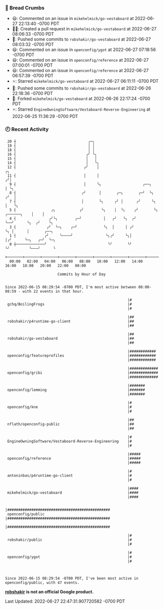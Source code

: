 ### 🍞 Bread Crumbs

 * 😃: Commented on an issue in `mikehelmick/go-vestaboard` at 2022-06-27 22:13:40 -0700 PDT
 * ✍🏼: Created a pull request in `mikehelmick/go-vestaboard` at 2022-06-27 08:06:33 -0700 PDT
 * 🚢: Pushed some commits to `robshakir/go-vestaboard` at 2022-06-27 08:03:32 -0700 PDT
 * 😃: Commented on an issue in `openconfig/ygot` at 2022-06-27 07:18:56 -0700 PDT
 * 😃: Commented on an issue in `openconfig/reference` at 2022-06-27 07:00:01 -0700 PDT
 * 😃: Commented on an issue in `openconfig/reference` at 2022-06-27 06:57:39 -0700 PDT
 * ⭐️: Starred `mikehelmick/go-vestaboard` at 2022-06-27 06:11:11 -0700 PDT
 * 🚢: Pushed some commits to `robshakir/go-vestaboard` at 2022-06-26 22:18:36 -0700 PDT
 * 🍴: Forked `mikehelmick/go-vestaboard` at 2022-06-26 22:17:24 -0700 PDT
 * ⭐️: Starred `EngineOwningSoftware/Vestaboard-Reverse-Engineering` at 2022-06-25 11:36:29 -0700 PDT

### 🕘 Recent Activity
```
 20 ┼                                 ╭─╮
 19 ┤                                 │ │
 18 ┤                                 │ │
 16 ┤                                ╭╯ ╰╮
 15 ┤                                │   │
 14 ┤                                │   ╰╮
 12 ┤                               ╭╯    │                                           ╭╮
 11 ┤                               │     │                                          ╭╯│
  9 ┤                               │     ╰╮                   ╭──╮                  │ ╰╮
  8 ┤                              ╭╯      │       ╭─╮       ╭─╯  ╰╮                ╭╯  │
  7 ┤                              │       ╰╮     ╭╯ │      ╭╯     ╰╮               │   ╰╮
  5 ┤                ╭╮           ╭╯        ╰╮    │  ╰╮    ╭╯       ╰╮  ╭──────╮    │    │
  4 ┤               ╭╯╰╮        ╭─╯          │   ╭╯   ╰╮  ╭╯         ╰──╯      ╰╮  ╭╯    ╰╮
  3 ┤              ╭╯  ╰─╮    ╭─╯            ╰╮  │     │ ╭╯                     ╰╮ │      │       ╭──╮
  1 ┤             ╭╯     ╰────╯               ╰╮╭╯     ╰╮│                       │╭╯      ╰─╮   ╭─╯  ╰─╮
  0 ┼─────────────╯                            ╰╯       ╰╯                       ╰╯         ╰───╯      ╰
    +───────+───────+───────+───────+───────+───────+───────+───────+───────+───────+───────+───────+────
  00:00   02:00   04:00   06:00   08:00   10:00   12:00   14:00   16:00   18:00   20:00   22:00   00:00   

						Commits by Hour of Day


Since 2022-06-15 08:29:54 -0700 PDT, I'm most active between 08:00-08:59 - with 22 events in that hour.

```



```
                                                        |#
 gchq/BoilingFrogs                                      |#
                                                        |#

                                                        |##
 robshakir/p4runtime-go-client                          |##
                                                        |##

                                                        |##
 robshakir/go-vestaboard                                |##
                                                        |##

                                                        |############
 openconfig/featureprofiles                             |############
                                                        |############

                                                        |#############
 openconfig/gribi                                       |#############
                                                        |#############

                                                        |#######
 openconfig/lemming                                     |#######
                                                        |#######

                                                        |#
 openconfig/kne                                         |#
                                                        |#

                                                        |##
 nflath/openconfig-public                               |##
                                                        |##

                                                        |#
 EngineOwningSoftware/Vestaboard-Reverse-Engineering    |#
                                                        |#

                                                        |#####
 openconfig/reference                                   |#####
                                                        |#####

                                                        |#
 antoninbas/p4runtime-go-client                         |#
                                                        |#

                                                        |####
 mikehelmick/go-vestaboard                              |####
                                                        |####

                                                        |###############################################
 openconfig/public                                      |###############################################
                                                        |###############################################

                                                        |#
 robshakir/public                                       |#
                                                        |#

                                                        |#
 openconfig/ygot                                        |#
                                                        |#



Since 2022-06-15 08:29:54 -0700 PDT, I've been most active in openconfig/public, with 47 events.

```
**[robshakir](mailto:robjs@google.com) is not an official Google product.**  


Last Updated: 2022-06-27 22:47:31.907720582 -0700 PDT
